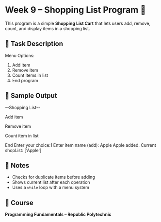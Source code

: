 # Week 9 – Shopping List Program 🛒

This program is a simple **Shopping List Cart** that lets users add, remove, count, and display items in a shopping list.

## 📌 Task Description

Menu Options:
1. Add item  
2. Remove item  
3. Count items in list  
4. End program

## 🧪 Sample Output

--Shopping List--

Add item

Remove item

Count item in list

End
Enter your choice:1
Enter item name (add): Apple
Apple added.
Current shopList: ['Apple']

## 📝 Notes

- Checks for duplicate items before adding
- Shows current list after each operation
- Uses a `while` loop with a menu system

## 🏫 Course

**Programming Fundamentals – Republic Polytechnic**
